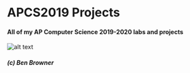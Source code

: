 # APCS2019 Projects
#### All of my AP Computer Science 2019-2020 labs and projects

![alt text](http://pm1.narvii.com/7348/e03a551ea4acf577276bc2ded878d070b429076ar1-1024-419v2_uhq.jpg "gaming")


##### (c) Ben Browner
